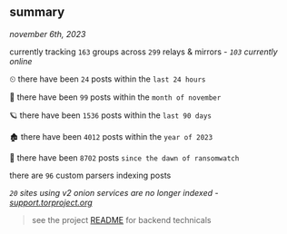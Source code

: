 
## summary
_november 6th, 2023_

currently tracking `163` groups across `299` relays & mirrors - _`103` currently online_

⏲ there have been `24` posts within the `last 24 hours`

🦈 there have been `99` posts within the `month of november`

🪐 there have been `1536` posts within the `last 90 days`

🏚 there have been `4012` posts within the `year of 2023`

🦕 there have been `8702` posts `since the dawn of ransomwatch`

there are `96` custom parsers indexing posts

_`20` sites using v2 onion services are no longer indexed - [support.torproject.org](https://support.torproject.org/onionservices/v2-deprecation/)_

> see the project [README](https://github.com/joshhighet/ransomwatch#ransomwatch--) for backend technicals
